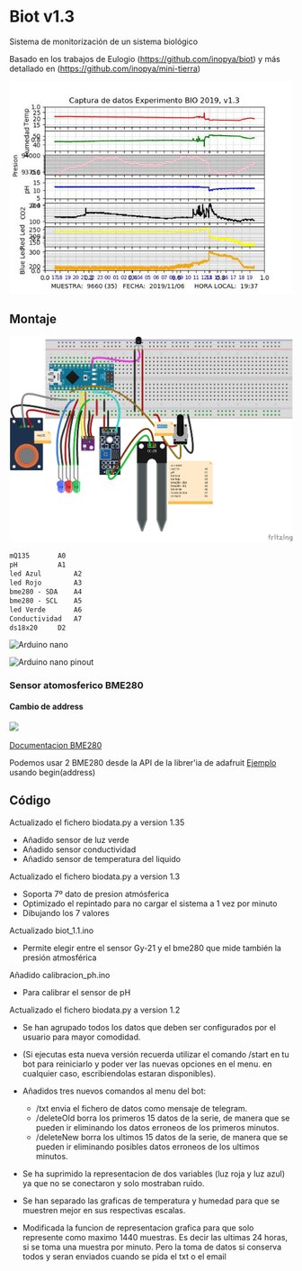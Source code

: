 # Biot v1.3

Sistema de monitorización de un sistema biológico

Basado en los trabajos de Eulogio (https://github.com/inopya/biot) y más detallado en (https://github.com/inopya/mini-tierra)

![](./images/photo_2019-11-06_21-27-37.jpg)


## Montaje

![](./images/Biot_1.3_bb.png)

	mQ135		A0
	pH 			A1
	led Azul		A2
	led Rojo		A3
	bme280 - SDA	A4 
	bme280 - SCL	A5
	led Verde		A6
	Conductividad	A7
	ds18x20		D2


![Arduino nano](http://www.circuitstoday.com/wp-content/uploads/2018/02/Arduino-Nano-Pinout.jpg)

![Arduino nano pinout](https://ae01.alicdn.com/kf/H8c86a9f28ba841c498be7c2fac8879edk.jpg)


### Sensor atomosferico BME280

#### Cambio de address

![](https://live.staticflickr.com/1913/45538157714_bf0bbf35da_b.jpg)

[Documentacion BME280](https://lastminuteengineers.com/bme280-arduino-tutorial/)

Podemos usar 2 BME280 desde la API de la librer'ia de adafruit [Ejemplo](https://github.com/adafruit/Adafruit_BME280_Library/blob/master/Adafruit_BME280.h#L133) usando begin(address)

## Código

Actualizado el fichero biodata.py a version 1.35
* Añadido sensor de luz verde
* Añadido sensor conductividad
* Añadido sensor de temperatura del liquido

Actualizado el fichero biodata.py a version 1.3
* Soporta 7º dato de presion atmósferica
* Optimizado el repintado para no cargar el sistema a 1 vez por minuto
* Dibujando los 7 valores

Actualizado biot_1.1.ino
* Permite elegir entre el sensor Gy-21 y el bme280 que mide también la presión atmosférica

Añadido calibracion_ph.ino
* Para calibrar el sensor de pH

Actualizado el fichero biodata.py a version 1.2

* Se han agrupado todos los datos que deben ser configurados por el usuario para mayor comodidad.

* (Si ejecutas esta nueva versión recuerda utilizar el comando /start en tu bot para reiniciarlo y poder ver las nuevas opciones en el menu. en cualquier caso, escribiendolas estaran disponibles).
* Añadidos tres nuevos comandos al menu del bot:
  * /txt  envia el fichero de datos como mensaje de telegram.
  * /deleteOld  borra los primeros 15 datos de la serie, de manera que se pueden ir eliminando los datos erroneos de los primeros minutos.
  * /deleteNew  borra los ultimos 15 datos de la serie, de manera que se pueden ir eliminando posibles datos erroneos de los ultimos minutos.
* Se ha suprimido la representacion de dos variables (luz roja y luz azul) ya que no se conectaron y solo mostraban ruido.
* Se han separado las graficas de temperatura y humedad para que se muestren mejor en sus respectivas escalas.
* Modificada la funcion de representacion grafica para que solo represente como maximo 1440 muestras. Es decir las ultimas 24 horas, si se toma una muestra por minuto. Pero la toma de datos si conserva todos y seran enviados cuando se pida el txt o el email

